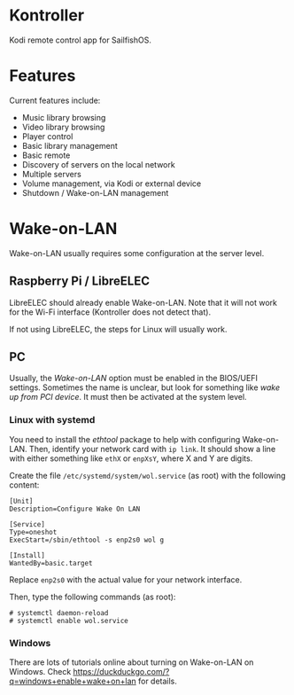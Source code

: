 # Kontroller

Kodi remote control app for SailfishOS.

# Features

Current features include:

* Music library browsing
* Video library browsing
* Player control
* Basic library management
* Basic remote
* Discovery of servers on the local network
* Multiple servers
* Volume management, via Kodi or external device
* Shutdown / Wake-on-LAN management

# Wake-on-LAN

Wake-on-LAN usually requires some configuration at the server level.

## Raspberry Pi / LibreELEC

LibreELEC should already enable Wake-on-LAN. Note that it
will not work for the Wi-Fi interface (Kontroller does not detect that).

If not using LibreELEC, the steps for Linux will usually work.

## PC

Usually, the *Wake-on-LAN* option must be enabled in the BIOS/UEFI settings. Sometimes
the name is unclear, but look for something like *wake up from PCI device*. It must then
be activated at the system level.

### Linux with systemd

You need to install the *ethtool* package to help with configuring Wake-on-LAN.
Then, identify your network card with ```ip link```.
It should show a line with either something like ```ethX``` or ```enpXsY```, where X and Y are digits.

Create the file ```/etc/systemd/system/wol.service``` (as root) with the following content:

```
[Unit]
Description=Configure Wake On LAN

[Service]
Type=oneshot
ExecStart=/sbin/ethtool -s enp2s0 wol g

[Install]
WantedBy=basic.target
```

Replace ```enp2s0``` with the actual value for your network interface.

Then, type the following commands (as root):

```
# systemctl daemon-reload
# systemctl enable wol.service
```

### Windows

There are lots of tutorials online about turning on Wake-on-LAN on Windows.
Check https://duckduckgo.com/?q=windows+enable+wake+on+lan for details.
